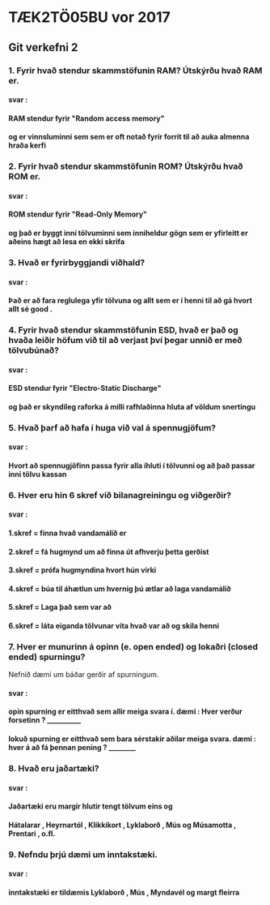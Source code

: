 # TÆK2TÖ05BU vor 2017

## Git verkefni 2

### 1. Fyrir hvað stendur skammstöfunin RAM? Útskýrðu hvað RAM er.

#### svar :
#### RAM stendur fyrir "Random access memory"
#### og er vinnsluminni sem  sem er oft notað fyrir forrit til að auka almenna hraða kerfi

### 2. Fyrir hvað stendur skammstöfunin ROM? Útskýrðu hvað ROM er.

#### svar :
#### ROM stendur fyrir "Read-Only Memory" 
#### og það er byggt inní tölvuminni sem inniheldur gögn sem er yfirleitt er aðeins hægt að lesa en ekki skrifa

### 3. Hvað er fyrirbyggjandi viðhald?

#### svar :
#### Það er að fara reglulega yfir tölvuna og allt sem er í henni til að gá hvort allt sé good .

### 4. Fyrir hvað stendur skammstöfunin ESD, hvað er það og hvaða leiðir höfum við til að verjast því þegar unnið er með tölvubúnað?

#### svar :
#### ESD stendur fyrir "Electro-Static Discharge" 
#### og það er skyndileg raforka á milli rafhlaðinna hluta af völdum snertingu


### 5. Hvað þarf að hafa í huga við val á spennugjöfum?

#### svar :
#### Hvort að spennugjöfinn passa fyrir alla íhluti í tölvunni og að það passar inni tölvu kassan

### 6. Hver eru hin 6 skref við bilanagreiningu og viðgerðir?

#### svar :
#### 1.skref = finna hvað vandamálið er
#### 2.skref = fá hugmynd um að finna út afhverju þetta gerðist
#### 3.skref = prófa hugmyndina hvort hún virki
#### 4.skref = búa til áhætlun um hvernig þú ætlar að laga vandamálið
#### 5.skref = Laga það sem var að
#### 6.skref = láta eiganda tölvunar vita hvað var að og skila henni 

### 7. Hver er munurinn á opinn (e. open ended) og lokaðri (closed ended) spurningu?
Nefnið dæmi um báðar gerðir af spurningum.

#### svar :
#### opin spurning er eitthvað sem allir meiga svara í. dæmi : Hver verður forsetinn ? __________
#### lokuð spurning er eitthvað sem bara sérstakir aðilar meiga svara. dæmi : hver á að fá þennan pening ? ________       

### 8. Hvað eru jaðartæki?

#### svar : 
#### Jaðartæki eru margir hlutir tengt tölvum eins og 
#### Hátalarar , Heyrnartól , Klikkikort , Lyklaborð , Mús og Músamotta , Prentari , o.fl.

### 9. Nefndu þrjú dæmi um inntakstæki.

#### svar :
#### inntakstæki er tildæmis Lyklaborð , Mús , Myndavél og margt fleirra
